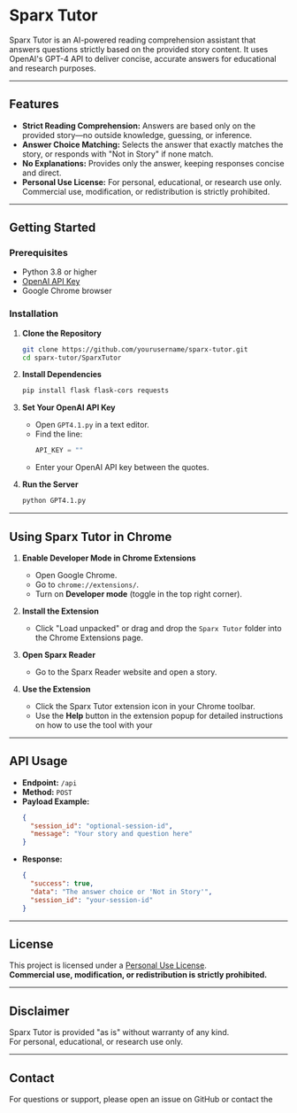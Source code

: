# Sparx Tutor

Sparx Tutor is an AI-powered reading comprehension assistant that answers questions strictly based on the provided story content. It uses OpenAI's GPT-4 API to deliver concise, accurate answers for educational and research purposes.

---

## Features

- **Strict Reading Comprehension:** Answers are based only on the provided story—no outside knowledge, guessing, or inference.
- **Answer Choice Matching:** Selects the answer that exactly matches the story, or responds with "Not in Story" if none match.
- **No Explanations:** Provides only the answer, keeping responses concise and direct.
- **Personal Use License:** For personal, educational, or research use only. Commercial use, modification, or redistribution is strictly prohibited.

---

## Getting Started

### Prerequisites

- Python 3.8 or higher
- [OpenAI API Key](https://platform.openai.com/account/api-keys)
- Google Chrome browser

### Installation

1. **Clone the Repository**
    ```sh
    git clone https://github.com/yourusername/sparx-tutor.git
    cd sparx-tutor/SparxTutor
    ```

2. **Install Dependencies**
    ```sh
    pip install flask flask-cors requests
    ```

3. **Set Your OpenAI API Key**

    - Open `GPT4.1.py` in a text editor.
    - Find the line:
      ```python
      API_KEY = ""
      ```
    - Enter your OpenAI API key between the quotes.

4. **Run the Server**
    ```sh
    python GPT4.1.py
    ```

---

## Using Sparx Tutor in Chrome

1. **Enable Developer Mode in Chrome Extensions**
   - Open Google Chrome.
   - Go to `chrome://extensions/`.
   - Turn on **Developer mode** (toggle in the top right corner).

2. **Install the Extension**
   - Click "Load unpacked" or drag and drop the `Sparx Tutor` folder into the Chrome Extensions page.

3. **Open Sparx Reader**
   - Go to the Sparx Reader website and open a story.

4. **Use the Extension**
   - Click the Sparx Tutor extension icon in your Chrome toolbar.
   - Use the **Help** button in the extension popup for detailed instructions on how to use the tool with your

---

## API Usage

- **Endpoint:** `/api`
- **Method:** `POST`
- **Payload Example:**
    ```json
    {
      "session_id": "optional-session-id",
      "message": "Your story and question here"
    }
    ```
- **Response:**
    ```json
    {
      "success": true,
      "data": "The answer choice or 'Not in Story'",
      "session_id": "your-session-id"
    }
    ```

---

## License

This project is licensed under a [Personal Use License](./LICENSE).  
**Commercial use, modification, or redistribution is strictly prohibited.**

---

## Disclaimer

Sparx Tutor is provided "as is" without warranty of any kind.  
For personal, educational, or research use only.

---

## Contact

For questions or support, please open an issue on GitHub or contact the
